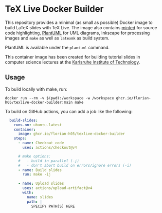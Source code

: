 # TeX Live Docker Builder

This repository provides a minimal (as small as possible) Docker image to build LaTeX slides with TeX Live.
The image also contains [minted](https://ctan.org/pkg/minted) for source code highlighting, [PlantUML](https://plantuml.com/) for UML diagrams, Inkscape for processing images and `make` as well as `latexmk` as build system.

PlantUML is available under the `plantuml` command.

This container image has been created for building tutorial slides in computer science lectures at the [Karlsruhe Institute of Technology](https://www.kit.edu).

## Usage

To build locally with make, run:

```shell
docker run --rm -v $(pwd):/workspace -w /workspace ghcr.io/florian-h05/texlive-docker-builder:main make
```

To build on GitHub actions, you can add a job like the following:

```yaml
  build-slides:
    runs-on: ubuntu-latest
    container:
      image: ghcr.io/florian-h05/texlive-docker-builder
    steps:
      - name: Checkout code
        uses: actions/checkout@v4

      # make options:
      #   - build in parallel (-j)
      #   - don't abort build on errors/ignore errors (-i)
      - name: Build slides
        run: make -ij
    
      - name: Upload slides
        uses: actions/upload-artifact@v4
        with:
          name: slides
          path: |
            SPECIFY PATH(S) HERE
```
